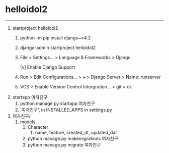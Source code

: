 # helloidol2

---

1. startproject helloidol2
   1. python -m pip install django~=4.2
   2. django-admin startproject helloidol2
   3. File > Settings... > Language & Frameworks > Django
   
        [v] Enable Django Support
   4. Run > Edit Configurations... > + > Django Server > Name: runserver
   5. VCS > Enable Version Control Intergration... > git > ok
2. startapp 여자친구
   1. python manage.py startapp 여자친구
   2. '여자친구', in INSTALLED_APPS in settings.py
3. 여자친구/
   1. models
      1. Character
         1. name, feature, created_dt, updated_dat
      2. python manage.py makemigrations 여자친구
      3. python manage.py migrate 여자친구